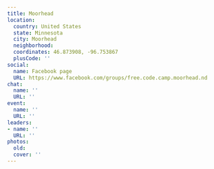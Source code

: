 ```yaml
---
title: Moorhead
location:
  country: United States
  state: Minnesota
  city: Moorhead
  neighborhood: 
  coordinates: 46.873908, -96.753867
  plusCode: ''
social:
  name: Facebook page
  URL: https://www.facebook.com/groups/free.code.camp.moorhead.nd
chat:
  name: ''
  URL: ''
event:
  name: ''
  URL: ''
leaders:
- name: ''
  URL: ''
photos:
  old: 
  cover: ''
---
```

